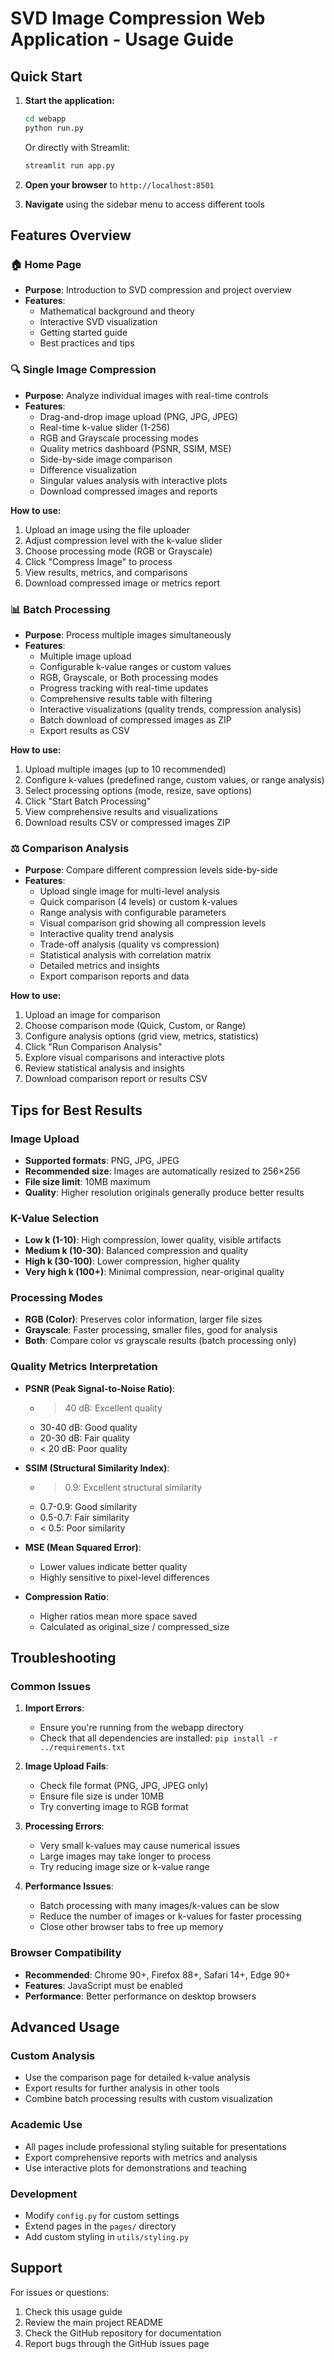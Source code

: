 # SVD Image Compression Web Application - Usage Guide

## Quick Start

1. **Start the application:**
   ```bash
   cd webapp
   python run.py
   ```
   Or directly with Streamlit:
   ```bash
   streamlit run app.py
   ```

2. **Open your browser** to `http://localhost:8501`

3. **Navigate** using the sidebar menu to access different tools

## Features Overview

### 🏠 Home Page
- **Purpose**: Introduction to SVD compression and project overview
- **Features**:
  - Mathematical background and theory
  - Interactive SVD visualization
  - Getting started guide
  - Best practices and tips

### 🔍 Single Image Compression
- **Purpose**: Analyze individual images with real-time controls
- **Features**:
  - Drag-and-drop image upload (PNG, JPG, JPEG)
  - Real-time k-value slider (1-256)
  - RGB and Grayscale processing modes
  - Quality metrics dashboard (PSNR, SSIM, MSE)
  - Side-by-side image comparison
  - Difference visualization
  - Singular values analysis with interactive plots
  - Download compressed images and reports

**How to use:**
1. Upload an image using the file uploader
2. Adjust compression level with the k-value slider
3. Choose processing mode (RGB or Grayscale)
4. Click "Compress Image" to process
5. View results, metrics, and comparisons
6. Download compressed image or metrics report

### 📊 Batch Processing
- **Purpose**: Process multiple images simultaneously
- **Features**:
  - Multiple image upload
  - Configurable k-value ranges or custom values
  - RGB, Grayscale, or Both processing modes
  - Progress tracking with real-time updates
  - Comprehensive results table with filtering
  - Interactive visualizations (quality trends, compression analysis)
  - Batch download of compressed images as ZIP
  - Export results as CSV

**How to use:**
1. Upload multiple images (up to 10 recommended)
2. Configure k-values (predefined range, custom values, or range analysis)
3. Select processing options (mode, resize, save options)
4. Click "Start Batch Processing"
5. View comprehensive results and visualizations
6. Download results CSV or compressed images ZIP

### ⚖️ Comparison Analysis
- **Purpose**: Compare different compression levels side-by-side
- **Features**:
  - Upload single image for multi-level analysis
  - Quick comparison (4 levels) or custom k-values
  - Range analysis with configurable parameters
  - Visual comparison grid showing all compression levels
  - Interactive quality trend analysis
  - Trade-off analysis (quality vs compression)
  - Statistical analysis with correlation matrix
  - Detailed metrics and insights
  - Export comparison reports and data

**How to use:**
1. Upload an image for comparison
2. Choose comparison mode (Quick, Custom, or Range)
3. Configure analysis options (grid view, metrics, statistics)
4. Click "Run Comparison Analysis"
5. Explore visual comparisons and interactive plots
6. Review statistical analysis and insights
7. Download comparison report or results CSV

## Tips for Best Results

### Image Upload
- **Supported formats**: PNG, JPG, JPEG
- **Recommended size**: Images are automatically resized to 256×256
- **File size limit**: 10MB maximum
- **Quality**: Higher resolution originals generally produce better results

### K-Value Selection
- **Low k (1-10)**: High compression, lower quality, visible artifacts
- **Medium k (10-30)**: Balanced compression and quality
- **High k (30-100)**: Lower compression, higher quality
- **Very high k (100+)**: Minimal compression, near-original quality

### Processing Modes
- **RGB (Color)**: Preserves color information, larger file sizes
- **Grayscale**: Faster processing, smaller files, good for analysis
- **Both**: Compare color vs grayscale results (batch processing only)

### Quality Metrics Interpretation
- **PSNR (Peak Signal-to-Noise Ratio)**:
  - > 40 dB: Excellent quality
  - 30-40 dB: Good quality
  - 20-30 dB: Fair quality
  - < 20 dB: Poor quality

- **SSIM (Structural Similarity Index)**:
  - > 0.9: Excellent structural similarity
  - 0.7-0.9: Good similarity
  - 0.5-0.7: Fair similarity
  - < 0.5: Poor similarity

- **MSE (Mean Squared Error)**:
  - Lower values indicate better quality
  - Highly sensitive to pixel-level differences

- **Compression Ratio**:
  - Higher ratios mean more space saved
  - Calculated as original_size / compressed_size

## Troubleshooting

### Common Issues

1. **Import Errors**:
   - Ensure you're running from the webapp directory
   - Check that all dependencies are installed: `pip install -r ../requirements.txt`

2. **Image Upload Fails**:
   - Check file format (PNG, JPG, JPEG only)
   - Ensure file size is under 10MB
   - Try converting image to RGB format

3. **Processing Errors**:
   - Very small k-values may cause numerical issues
   - Large images may take longer to process
   - Try reducing image size or k-value range

4. **Performance Issues**:
   - Batch processing with many images/k-values can be slow
   - Reduce the number of images or k-values for faster processing
   - Close other browser tabs to free up memory

### Browser Compatibility
- **Recommended**: Chrome 90+, Firefox 88+, Safari 14+, Edge 90+
- **Features**: JavaScript must be enabled
- **Performance**: Better performance on desktop browsers

## Advanced Usage

### Custom Analysis
- Use the comparison page for detailed k-value analysis
- Export results for further analysis in other tools
- Combine batch processing results with custom visualization

### Academic Use
- All pages include professional styling suitable for presentations
- Export comprehensive reports with metrics and analysis
- Use interactive plots for demonstrations and teaching

### Development
- Modify `config.py` for custom settings
- Extend pages in the `pages/` directory
- Add custom styling in `utils/styling.py`

## Support

For issues or questions:
1. Check this usage guide
2. Review the main project README
3. Check the GitHub repository for documentation
4. Report bugs through the GitHub issues page